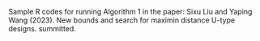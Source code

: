 Sample R codes for running Algorithm 1 in the paper: Sixu Liu and Yaping Wang (2023). New bounds and search for maximin distance U-type designs. summitted.
